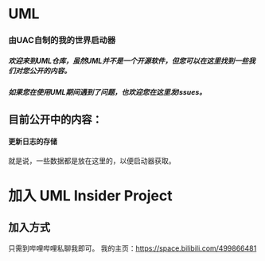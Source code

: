 # UML
### 由UAC自制的我的世界启动器
##### 欢迎来到UML仓库，虽然UML并不是一个开源软件，但您可以在这里找到一些我们对您公开的内容。 
##### 如果您在使用UML期间遇到了问题，也欢迎您在这里发Issues。

## 目前公开中的内容：

#### 更新日志的存储
就是说，一些数据都是放在这里的，以便启动器获取。

# 加入 UML Insider Project

## 加入方式
只需到哔哩哔哩私聊我即可。
我的主页：https://space.bilibili.com/499866481
